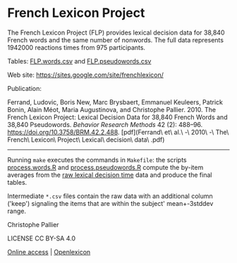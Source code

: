 # French Lexicon Project

The French Lexicon Project (FLP) provides lexical decision data for 38,840 French words and the same number of nonwords. The full data represents 1942000 reactions times from 975 participants.

Tables: [FLP.words.csv](http://www.lexique.org/databases/FrenchLexiconProject//FLP.words.csv) and 
        [FLP.pseudowords.csv](http://www.lexique.org/databases/FrenchLexiconProject/FLP.pseudowords.csv)

Web site: <https://sites.google.com/site/frenchlexicon/>

Publication:

Ferrand, Ludovic, Boris New, Marc Brysbaert, Emmanuel Keuleers, Patrick Bonin, Alain Méot, Maria Augustinova, and Christophe Pallier. 2010. The French Lexicon Project: Lexical Decision Data for 38,840 French Words and 38,840 Pseudowords. _Behavior Research Methods_ 42 (2): 488–96. https://doi.org/10.3758/BRM.42.2.488. [pdf](Ferrand\ et\ al.\ -\ 2010\ -\ The\ French\ Lexicon\ Project\ Lexical\ decision\ data\ .pdf)


--------------


Running `make` executes the commands in `Makefile`: the scripts [process.words.R](process.words.R) and [process.pseudowords.R](process.pseudowords.R) compute the by-item averages from the [raw lexical decision time](http://www.lexique.org/databases/FrenchLexiconProject/results.utf8.csv) data and produce the final tables.

Intermediate `*.csv` files contain the raw data with an additional
column ('keep') signaling the items that are within the subject'
mean+-3stddev range. 

Christophe Pallier

LICENSE CC BY-SA 4.0

[Online access](http://www.lexique.org/shiny/openlexique) | [Openlexicon](http://chrplr.github.io/openlexicon)
